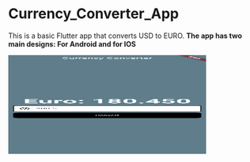 # Currency_Converter_App
This is a basic Flutter app that converts USD to EURO. <b>
The app has two main designs:
For Android and for IOS

<img src="Android_version.png" alt="BlackJack" width="400" height = "200"/>
